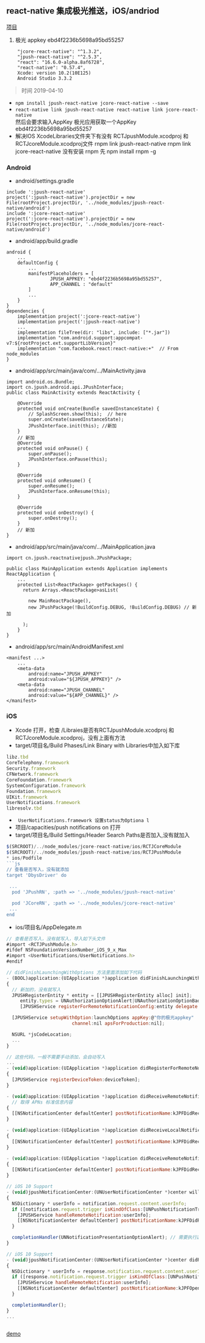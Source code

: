 ## react-native 集成极光推送，iOS/andriod
[项目](https://github.com/miqiaoli/dbysDrivers)
1. 极光 appkey  ebd4f2236b5698a95bd55257
```
    "jcore-react-native": "^1.3.2",
    "jpush-react-native": "^2.5.3",
    "react": "16.6.0-alpha.8af6728",
    "react-native": "0.57.4",
    Xcode: version 10.2(10E125)
    Android Studio 3.3.2
```

> 时间 2019-04-10

* ```npm install jpush-react-native jcore-react-native --save```
* ``` react-native link jpush-react-native react-native link jcore-react-native ``` <br>然后会要求输入AppKey 极光应用获取一个AppKey
ebd4f2236b5698a95bd55257
* 解决IOS XcodeLibraries文件夹下有没有
   RCTJpushModule.xcodproj
   和
   RCTJcoreModule.xcodproj文件
   rnpm link jpush-react-native
   rnpm link jcore-react-native
   没有安装 rnpm 先 npm install rnpm -g 

### Android

*  android/settings.gradle
``` 
include ':jpush-react-native'
project(':jpush-react-native').projectDir = new File(rootProject.projectDir, '../node_modules/jpush-react-native/android')
include ':jcore-react-native'
project(':jcore-react-native').projectDir = new File(rootProject.projectDir, '../node_modules/jcore-react-native/android')
```
* android/app/build.gradle
```
android {
    ...
    defaultConfig {
        ...
        manifestPlaceholders = [
                JPUSH_APPKEY: "ebd4f2236b5698a95bd55257",
                APP_CHANNEL : "default"
        ]
        ...
    }
}
dependencies {
    implementation project(':jcore-react-native')
    implementation project(':jpush-react-native')
    ...
    implementation fileTree(dir: "libs", include: ["*.jar"])
    implementation "com.android.support:appcompat-v7:${rootProject.ext.supportLibVersion}"
    implementation "com.facebook.react:react-native:+"  // From node_modules
}
```
* android/app/src/main/java/com/.../MainActivity.java
```
import android.os.Bundle;
import cn.jpush.android.api.JPushInterface;
public class MainActivity extends ReactActivity {

    @Override
    protected void onCreate(Bundle savedInstanceState) {
        // SplashScreen.show(this);  // here
        super.onCreate(savedInstanceState);
        JPushInterface.init(this); //新加
    }
    // 新加
    @Override
    protected void onPause() {
        super.onPause();
        JPushInterface.onPause(this);
    }

    @Override
    protected void onResume() {
        super.onResume();
        JPushInterface.onResume(this);
    }

    @Override
    protected void onDestroy() {
        super.onDestroy();
    }
    // 新加
}

```
* android/app/src/main/java/com/.../MainApplication.java
```
import cn.jpush.reactnativejpush.JPushPackage;

public class MainApplication extends Application implements ReactApplication {
    ...
    protected List<ReactPackage> getPackages() {
      return Arrays.<ReactPackage>asList(
             
        new MainReactPackage(),
        new JPushPackage(!BuildConfig.DEBUG, !BuildConfig.DEBUG) // 新加
            
      );
    }
}
```
* android/app/src/main/AndroidManifest.xml
```
<manifest ...>
    ...
    <meta-data
        android:name="JPUSH_APPKEY"
        android:value="${JPUSH_APPKEY}" />
    <meta-data
        android:name="JPUSH_CHANNEL"
        android:value="${APP_CHANNEL}" />
</manifest>
```

### iOS
* Xcode 打开，检查 /Libraies是否有RCTJpushModule.xcodproj
   和
   RCTJcoreModule.xcodproj，没有上面有方法
* target/项目名/Build Phases/Link Binary with Libraries中加入如下库
```js
libz.tbd
CoreTelephony.framework
Security.framework
CFNetwork.framework
CoreFoundation.framework
SystemConfiguration.framework
Foundation.framework
UIKit.framework
UserNotifications.framework
libresolv.tbd
```
* ``` UserNotifications.framework 设置status为Optiona l```
* 项目/capacities/push notifications on 打开
* target/项目名/Build Settings/Header Search Paths是否加入,没有就加入
```js
$(SRCROOT)/../node_modules/jcore-react-native/ios/RCTJCoreModule
$(SRCROOT)/../node_modules/jpush-react-native/ios/RCTJPushModule
* ios/Podfile
```js
// 查看是否写入，没有就添加
target 'DbysDriver' do
  
 ...
  pod 'JPushRN', :path => '../node_modules/jpush-react-native'

  pod 'JCoreRN', :path => '../node_modules/jcore-react-native'
 ...
end

```
* ios/项目名/AppDelegate.m
```js
// 查看是否写入，没有就写入，导入如下头文件
#import <RCTJPushModule.h>
#ifdef NSFoundationVersionNumber_iOS_9_x_Max
#import <UserNotifications/UserNotifications.h>
#endif

// didFinishLaunchingWithOptions 方法里面添加如下代码
- (BOOL)application:(UIApplication *)application didFinishLaunchingWithOptions:(NSDictionary *)launchOptions
{ 
  // 新加的，没有就写入
  JPUSHRegisterEntity * entity = [[JPUSHRegisterEntity alloc] init];
     entity.types = UNAuthorizationOptionAlert|UNAuthorizationOptionBadge|UNAuthorizationOptionSound;
     [JPUSHService registerForRemoteNotificationConfig:entity delegate:self];

  [JPUSHService setupWithOption:launchOptions appKey:@"你的极光appkey"
                        channel:nil apsForProduction:nil];

  NSURL *jsCodeLocation;
  ...    
}

// 这些代码，一般不需要手动添加，会自动写入
...
- (void)application:(UIApplication *)application didRegisterForRemoteNotificationsWithDeviceToken:(NSData *)deviceToken
{
  [JPUSHService registerDeviceToken:deviceToken];
}

- (void)application:(UIApplication *)application didReceiveRemoteNotification:(NSDictionary *)userInfo
  // 取得 APNs 标准信息内容
{
  [[NSNotificationCenter defaultCenter] postNotificationName:kJPFDidReceiveRemoteNotification object:userInfo];
}

- (void)application:(UIApplication *)application didReceiveLocalNotification:(UILocalNotification *)notification
{
  [[NSNotificationCenter defaultCenter] postNotificationName:kJPFDidReceiveRemoteNotification object: notification.userInfo];
}

- (void)application:(UIApplication *)application didReceiveRemoteNotification:(NSDictionary *)userInfo fetchCompletionHandler:(void (^)   (UIBackgroundFetchResult))completionHandler
{
  [[NSNotificationCenter defaultCenter] postNotificationName:kJPFDidReceiveRemoteNotification object:userInfo];
}

// iOS 10 Support
- (void)jpushNotificationCenter:(UNUserNotificationCenter *)center willPresentNotification:(UNNotification *)notification withCompletionHandler:(void (^)(NSInteger))completionHandler
{
  NSDictionary * userInfo = notification.request.content.userInfo;
  if ([notification.request.trigger isKindOfClass:[UNPushNotificationTrigger class]]) {
    [JPUSHService handleRemoteNotification:userInfo];
    [[NSNotificationCenter defaultCenter] postNotificationName:kJPFDidReceiveRemoteNotification object:userInfo];
  }

  completionHandler(UNNotificationPresentationOptionAlert); // 需要执行这个方法，选择是否提醒用户，有Badge、Sound、Alert三种类型可以选择设置
}

// iOS 10 Support
- (void)jpushNotificationCenter:(UNUserNotificationCenter *)center didReceiveNotificationResponse:(UNNotificationResponse *)response withCompletionHandler:(void (^)())completionHandler
{
  NSDictionary * userInfo = response.notification.request.content.userInfo;
  if ([response.notification.request.trigger isKindOfClass:[UNPushNotificationTrigger class]]) {
    [JPUSHService handleRemoteNotification:userInfo];
    [[NSNotificationCenter defaultCenter] postNotificationName:kJPFOpenNotification object:userInfo];
  }

  completionHandler();
}
...
```

```js
```
[demo](https://github.com/jpush/jpush-react-native/tree/master/example)